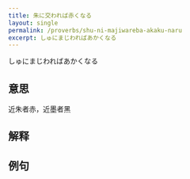 ```yaml
---
title: 朱に交われば赤くなる
layout: single
permalink: /proverbs/shu-ni-majiwareba-akaku-naru
excerpt: しゅにまじわればあかくなる
---
```


しゅにまじわればあかくなる

## 意思

近朱者赤，近墨者黑

## 解释

## 例句

